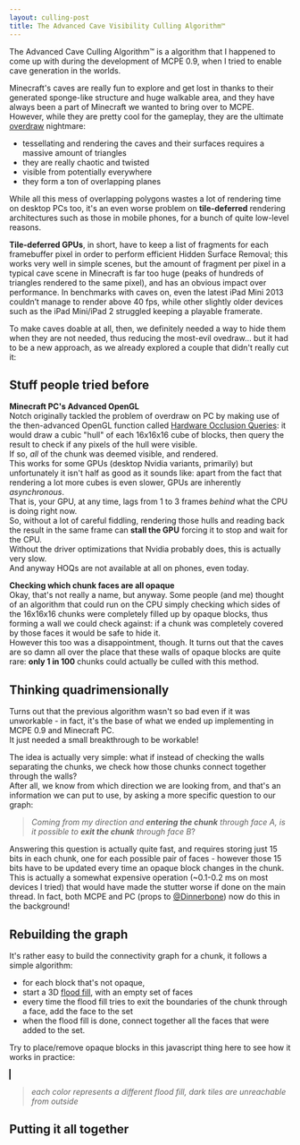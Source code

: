 ```yaml
---
layout: culling-post
title: The Advanced Cave Visibility Culling Algorithm™
---
```


The Advanced Cave Culling Algorithm™ is a algorithm that I happened to come up with during the development of MCPE 0.9, when I tried to enable cave generation in the worlds.

Minecraft's caves are really fun to explore and get lost in thanks to their generated sponge-like structure and huge walkable area, and they have always been a part of Minecraft we wanted to bring over to MCPE.  
However, while they are pretty cool for the gameplay, they are the ultimate [overdraw](http://en.wikipedia.org/wiki/Fillrate) nightmare:  
* tessellating and rendering the caves and their surfaces requires a massive amount of triangles
* they are really chaotic and twisted
* visible from potentially everywhere
* they form a ton of overlapping planes

While all this mess of overlapping polygons wastes a lot of rendering time on desktop PCs too, it's an even worse problem on **tile-deferred** rendering architectures such as those in mobile phones, for a bunch of quite low-level reasons.

**Tile-deferred GPUs**, in short, have to keep a list of fragments for each framebuffer pixel in order to perform efficient Hidden Surface Removal; this works very well in simple scenes, but the amount of fragment per pixel in a typical cave scene in Minecraft is far too huge (peaks of hundreds of triangles rendered to the same pixel), and has an obvious impact over performance.
In benchmarks with caves on, even the latest iPad Mini 2013 couldn’t manage to render above 40 fps, while other slightly older devices such as the iPad Mini/iPad 2 struggled keeping a playable framerate.

To make caves doable at all, then, we definitely needed a way to hide them when they are not needed, thus reducing the most-evil ovedraw... but it had to be a new approach, as we already explored a couple that didn't really cut it:

Stuff people tried before
----

**Minecraft PC's Advanced OpenGL**  
Notch originally tackled the problem of overdraw on PC by making use of the then-advanced OpenGL function called [Hardware Occlusion Queries](http://archive.gamedev.net/archive/reference/programming/features/occlusionculling/index.html): it would draw a cubic "hull" of each 16x16x16 cube of blocks, then query the result to check if any pixels of the hull were visible.  
If so, *all* of the chunk was deemed visible, and rendered.  
This works for some GPUs (desktop Nvidia variants, primarily) but unfortunately it isn't half as good as it sounds like: apart from the fact that rendering a lot more cubes is even slower, GPUs are inherently *asynchronous*.  
That is, your GPU, at any time, lags from 1 to 3 frames *behind* what the CPU is doing right now.  
So, without a lot of careful fiddling, rendering those hulls and reading back the result in the same frame can **stall the GPU** forcing it to stop and wait for the CPU.  
Without the driver optimizations that Nvidia probably does, this is actually very slow.  
And anyway HOQs are not available at all on phones, even today.

**Checking which chunk faces are all opaque**  
Okay, that's not really a name, but anyway.
Some people (and me) thought of an algorithm that could run on the CPU simply checking which sides of the 16x16x16 chunks were completely filled up by opaque blocks, thus forming a wall we could check against: if a chunk was completely covered by those faces it would be safe to hide it.  
However this too was a disappointment, though. It turns out that the caves are so damn all over the place that these walls of opaque blocks are quite rare: **only 1 in 100** chunks could actually be culled with this method.

Thinking quadrimensionally
----

Turns out that the previous algorithm wasn't so bad even if it was unworkable - in fact, it's the base of what we ended up implementing in MCPE 0.9 and Minecraft PC.  
It just needed a small breakthrough to be workable!  

The idea is actually very simple: what if instead of checking the walls separating the chunks, we check how those chunks connect together through the walls?  
After all, we know from which direction we are looking from, and that's an information we can put to use, by asking a more specific question to our graph:  

>*Coming from my direction and **entering the chunk** through face A, is it possible to **exit the chunk** through face B*?

Answering this question is actually quite fast, and requires storing just 15 bits in each chunk, one for each possible pair of faces - however those 15 bits have to be updated every time an opaque block changes in the chunk.  
This is actually a somewhat expensive operation (~0.1-0.2 ms on most devices I tried) that would have made the stutter worse if done on the main thread. In fact, both MCPE and PC (props to [@Dinnerbone](https://twitter.com/Dinnerbone)) now do this in the background!

Rebuilding the graph
-----------

It's rather easy to build the connectivity graph for a chunk, it follows a simple algorithm:
* for each block that's not opaque,
* start a 3D [flood fill](http://en.wikipedia.org/wiki/Flood_fill), with an empty set of faces
* every time the flood fill tries to exit the boundaries of the chunk through a face, add the face to the set
* when the flood fill is done, connect together all the faces that were added to the set.

Try to place/remove opaque blocks in this javascript thing here to see how it works in practice:  

<canvas id="example1" width="610" height="610"
style="border:1px solid #000000;">
</canvas>
>*each color represents a different flood fill, dark tiles are unreachable from outside*

Putting it all together
-----------

